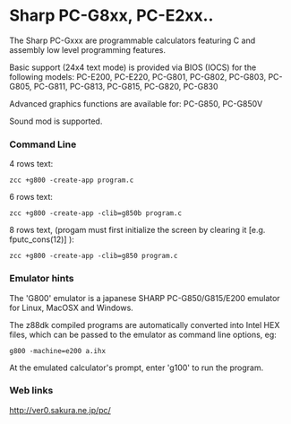 #  Sharp PC-G8xx, PC-E2xx..

The Sharp PC-Gxxx are programmable calculators featuring C and assembly low level programming features.

Basic support (24x4 text mode) is provided via BIOS (IOCS) for the following models:
PC-E200, PC-E220, PC-G801, PC-G802, PC-G803, PC-G805, PC-G811, PC-G813, PC-G815, PC-G820, PC-G830

Advanced graphics functions are available for:
PC-G850, PC-G850V

Sound mod is supported.


### Command Line

4 rows text:

    zcc +g800 -create-app program.c


6 rows text:

    zcc +g800 -create-app -clib=g850b program.c


8 rows text, (progam must first initialize the screen by clearing it [e.g. fputc_cons(12)] ):

    zcc +g800 -create-app -clib=g850 program.c



### Emulator hints

The 'G800' emulator is a japanese SHARP PC-G850/G815/E200 emulator for Linux, MacOSX and Windows.

The z88dk compiled programs are automatically converted into Intel HEX files, which can be passed to the emulator as command line options, eg:

    g800 -machine=e200 a.ihx

At the emulated calculator's prompt, enter  'g100'  to run the program.


### Web links

http://ver0.sakura.ne.jp/pc/



